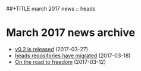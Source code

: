 ##+TITLE march 2017 news :: heads

March 2017 news archive
==========================

* [v0.2 is released](release-02.html) (2017-03-27)
* [heads repositories have migrated](repo-migration.html) (2017-03-18)
* [On the road to freedom](on-the-road-to-freedom.html) (2017-03-12)
